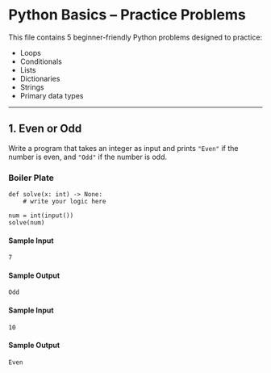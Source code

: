 # Python Basics – Practice Problems

This file contains 5 beginner-friendly Python problems designed to practice:
- Loops  
- Conditionals  
- Lists  
- Dictionaries  
- Strings  
- Primary data types  

---

## 1. Even or Odd
Write a program that takes an integer as input and prints `"Even"` if the number is even, and `"Odd"` if the number is odd.

### Boiler Plate
```
def solve(x: int) -> None:
    # write your logic here

num = int(input())
solve(num)
```
#### Sample Input
```
7
```

#### Sample Output
```
Odd
```

#### Sample Input
```
10
```

#### Sample Output
```
Even
```

